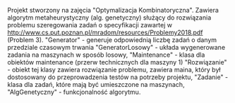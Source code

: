 Projekt stworzony na zajęcia "Optymalizacja Kombinatoryczna".
Zawiera algorytm metaheurystyczny (alg. genetyczny) służący do rozwiązania problemu szeregowania zadań o specyfikacji 
zawartej w http://www.cs.put.poznan.pl/mradom/resources/Problemy2018.pdf (Problem 3).
"Generator" - generuje odpowiednią liczbę zadań o danym przedziale czasowym trwania
"GeneratorLosowy" - układa wygenerowane zadania na maszynach w sposób losowy,
"Maintenance" - klasa dla obiektów maintenance (przerw technicznych dla maszyny 1)
"Rozwiązanie" - obiekt tej klasy zawiera rozwiązanie problemu, zawiera maina, który był dostosowany do przeprowadzenia testów na potrzeby projektu,
"Zadanie" - klasa dla zadań, które mają być umieszczone na maszynach,
"AlgGenetyczny" - funkcjonalność algorytmu.

